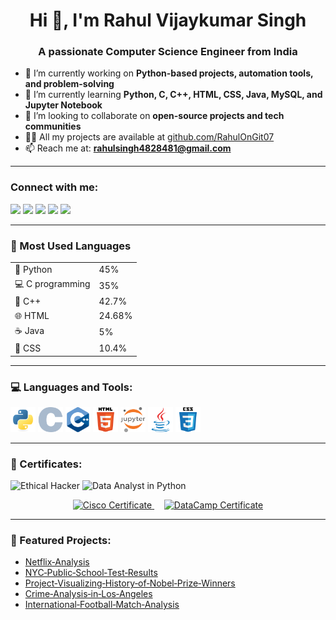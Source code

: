 <h1 align="center">Hi 👋, I'm Rahul Vijaykumar Singh</h1>
<h3 align="center">A passionate Computer Science Engineer from India</h3>

- 🔭 I’m currently working on **Python-based projects, automation tools, and problem-solving**
- 🌱 I’m currently learning **Python, C, C++, HTML, CSS, Java, MySQL, and Jupyter Notebook**
- 👯 I’m looking to collaborate on **open-source projects and tech communities**
- 👨‍💻 All my projects are available at [github.com/RahulOnGit07](https://github.com/RahulOnGit07)
- 📫 Reach me at: **rahulsingh4828481@gmail.com**

---

<h3 align="left">Connect with me:</h3>
<p align="left">
<a href="https://github.com/RahulOnGit07" target="_blank"><img src="https://raw.githubusercontent.com/rahuldkjain/github-profile-readme-generator/master/src/images/icons/Social/github.svg" height="30" /></a>
<a href="https://www.linkedin.com/in/rahul-vijaykumar-singh-85895532b/" target="_blank"><img src="https://raw.githubusercontent.com/rahuldkjain/github-profile-readme-generator/master/src/images/icons/Social/linked-in-alt.svg" height="30" /></a>
<a href="https://www.kaggle.com/rahulcsengineer" target="_blank"><img src="https://www.vectorlogo.zone/logos/kaggle/kaggle-icon.svg" height="30" /></a>
<a href="https://leetcode.com/profile/" target="_blank"><img src="https://raw.githubusercontent.com/rahuldkjain/github-profile-readme-generator/master/src/images/icons/Social/leet-code.svg" height="30" /></a>
<a href="https://x.com/DevRahul07" target="_blank"><img src="https://cdn.jsdelivr.net/gh/simple-icons/simple-icons/icons/x.svg" height="30" /></a>
</p>

---

<h3 align="left">🚀 Most Used Languages</h3>
<table>
  <tr><td>🐍 Python</td><td>45%</td></tr>
  <tr><td>💻 C programming</td><td>35%</td></tr>
  <tr><td>👾 C++</td><td>42.7%</td></tr>
  <tr><td>🌐 HTML</td><td>24.68%</td></tr>
  <tr><td>☕ Java</td><td>5%</td></tr>
  <tr><td>🎨 CSS</td><td>10.4%</td></tr>
</table>

---

<h3 align="left">💻 Languages and Tools:</h3>
<p align="left">
  <a href="https://www.python.org" target="_blank"><img src="https://raw.githubusercontent.com/devicons/devicon/master/icons/python/python-original.svg" width="40" /></a>
  <a href="https://www.cprogramming.com/" target="_blank"><img src="https://raw.githubusercontent.com/devicons/devicon/master/icons/c/c-original.svg" width="40" /></a>
  <a href="https://www.w3schools.com/cpp/" target="_blank"><img src="https://raw.githubusercontent.com/devicons/devicon/master/icons/cplusplus/cplusplus-original.svg" width="40" /></a>
  <a href="https://www.w3.org/html/" target="_blank"><img src="https://raw.githubusercontent.com/devicons/devicon/master/icons/html5/html5-original-wordmark.svg" width="40" /></a>
  <a href="https://jupyter.org/" target="_blank"><img src="https://raw.githubusercontent.com/devicons/devicon/master/icons/jupyter/jupyter-original-wordmark.svg" width="40" /></a>
  <a href="https://www.java.com/" target="_blank"><img src="https://raw.githubusercontent.com/devicons/devicon/master/icons/java/java-original.svg" width="40" /></a>
  <a href="https://www.w3schools.com/css/" target="_blank"><img src="https://raw.githubusercontent.com/devicons/devicon/master/icons/css3/css3-original-wordmark.svg" width="40" /></a>
</p>

---

<h3 align="left">🏅 Certificates:</h3>
<p>
  <img src="https://img.shields.io/badge/Ethical%20Hacker-Cisco%20Networking%20Academy-blue?style=for-the-badge&logo=cisco" alt="Ethical Hacker" />
  <img src="https://img.shields.io/badge/Data%20Analyst%20in%20Python-DataCamp-yellowgreen?style=for-the-badge&logo=python" alt="Data Analyst in Python" />
</p>

<p align="center">
  <a href="https://drive.google.com/file/d/1xQ9cWf8k5gHmkYO6xEyHgBdY0MkMiOuJ/view?usp=sharing" target="_blank">
    <img src="https://upload.wikimedia.org/wikipedia/commons/b/b0/Cisco_academy_logo.svg" width="150" alt="Cisco Certificate"/>
  </a>
  &nbsp;&nbsp;&nbsp;
  <a href="https://drive.google.com/file/d/11lxpCjB5rb8I3NkYLBeZ6e1ian9nZ0rH/view?usp=sharing" target="_blank">
    <img src="https://img.icons8.com/external-flaticons-lineal-color-flat-icons/64/null/external-data-analytics-technology-flaticons-lineal-color-flat-icons-3.png" width="150" alt="DataCamp Certificate"/>
  </a>
</p>

---

<h3 align="left">📂 Featured Projects:</h3>
<ul>
  <li><a href="https://github.com/RahulOnGit07/Netflix-Analysis">Netflix‑Analysis</a></li>
  <li><a href="https://github.com/RahulOnGit07/NYC-Public-School-Test-Results">NYC‑Public‑School‑Test‑Results</a></li>
  <li><a href="https://github.com/RahulOnGit07/Project-Visualizing-the-History-of-Nobel-Prize-Winners">Project‑Visualizing‑History‑of‑Nobel‑Prize‑Winners</a></li>
  <li><a href="https://github.com/RahulOnGit07/Crime-Analysis-in-Los-Angeles">Crime‑Analysis‑in‑Los‑Angeles</a></li>
  <li><a href="https://github.com/RahulOnGit07/International-Football-Match-Analysis-Men-Women">International‑Football‑Match‑Analysis</a></li>
</ul>
